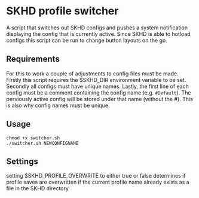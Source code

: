 # SKHD profile switcher  
  
A script that switches out SKHD configs and pushes a system notification displaying the config that is currently active. Since SKHD is able to hotload configs this script can be run to change button layouts on the go.  	
  
## Requirements
For this to work a couple of adjustments to config files must be made. Firstly this script requires the $SKHD\_DIR environment variable to be set.
Secondly all configs must have unique names.
Lastly, the first line of each config must be a comment containing the config name (e.g. `#Default`). The perviously active config will be stored under that name (without the \#). This is also why config names must be unique. 
  
## Usage  
`chmod +x switcher.sh`  
`./switcher.sh NEWCONFIGNAME`  

## Settings
setting $SKHD\_PROFILE\_OVERWRITE to either true or false determines if profile saves are overwritten if the current profile name already exists as a file in the SKHD directory






